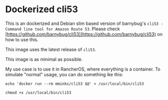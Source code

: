 # Dockerized cli53

This is an dockerized and Debian slim based version of barnybug's `cli53 - Command line tool for Amazon Route 53`. Please check [https://github.com/barnybug/cli53](https://github.com/barnybug/cli53) on how to use this.

This image uses the latest release of `cli53`.

This image is as minimal as possible.

My use case is to use it in RancherOS, where everything is a container. To simulate "normal" usage, you can do something ike this:

```
echo 'docker run --rm mminks/cli53 $@' > /usr/local/bin/cli53

chmod +x /usr/local/bin/cli53
```

